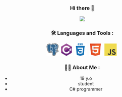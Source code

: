
<div id="header" align="center">
  
### Hi there 👋
    
  <img src="https://media.giphy.com/media/frSfC5NcmyF7q/giphy.gif" />

  ### :hammer_and_wrench: Languages and Tools :
  <div>
    <img src ="https://github.com/devicons/devicon/blob/master/icons/postgresql/postgresql-original.svg"  width="40" height="40"/>
    <img src ="https://github.com/devicons/devicon/blob/master/icons/csharp/csharp-original.svg"  width="40" height="40"/>
    <img src="https://github.com/devicons/devicon/blob/master/icons/css3/css3-plain-wordmark.svg"  title="CSS3" alt="CSS" width="40" height="40"/>&nbsp;
    <img src="https://github.com/devicons/devicon/blob/master/icons/html5/html5-original.svg" title="HTML5" alt="HTML" width="40" height="40"/>&nbsp;
    <img src="https://github.com/devicons/devicon/blob/master/icons/javascript/javascript-original.svg" title="JavaScript" alt="JavaScript" width="40" height="40"/>&nbsp;
    
  </div>
  
  ### :man_technologist: About Me :
 - 19 y.o
 - student
 - C# programmer
  
</div>



<!--
**Sorn221/Sorn221** is a ✨ _special_ ✨ repository because its `README.md` (this file) appears on your GitHub profile.

Here are some ideas to get you started:

- 🔭 I’m currently working on ...
- 🌱 I’m currently learning ...
- 👯 I’m looking to collaborate on ...
- 🤔 I’m looking for help with ...
- 💬 Ask me about ...
- 📫 How to reach me: ...
- 😄 Pronouns: ...
- ⚡ Fun fact: ...
-->
